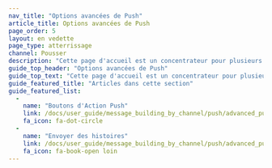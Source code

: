 ```yaml
---
nav_title: "Options avancées de Push"
article_title: Options avancées de Push
page_order: 5
layout: en vedette
page_type: atterrissage
channel: Pousser
description: "Cette page d'accueil est un concentrateur pour plusieurs options avancées de Push comme les histoires Push et le bouton Push action."
guide_top_header: "Options avancées de Push"
guide_top_text: "Cette page d'accueil est un concentrateur pour plusieurs options avancées de Push comme les histoires Push et le bouton Push action."
guide_featured_title: "Articles dans cette section"
guide_featured_list:
  - 
    name: "Boutons d'Action Push"
    link: /docs/user_guide/message_building_by_channel/push/advanced_push_options/push_action_buttons/
    fa_icon: fa-dot-circle
  - 
    name: "Envoyer des histoires"
    link: /docs/user_guide/message_building_by_channel/push/advanced_push_options/push_stories/
    fa_icon: fa-book-open loin
---
```



